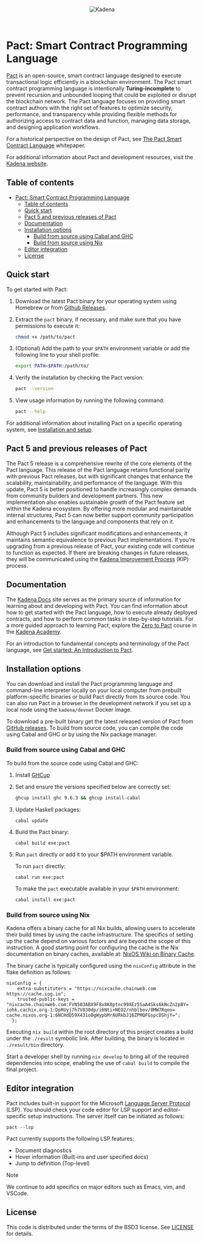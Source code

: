 <p align="center">
<img src="https://cdn.sanity.io/images/agrhq0bu/production/3914c91a76778ba6b2c774a8fb0c751272377cbb-2918x672.png" alt="Kadena" title="Kadena">
</p>

<p>&nbsp;</p>

# Pact: Smart Contract Programming Language

[Pact](http://kadena.io/build) is an open-source, smart contract language designed to execute transactional logic efficiently in a blockchain environment. 
The Pact smart contract programming language is intentionally **Turing-incomplete** to prevent recursion and unbounded looping that could be exploited or disrupt the blockchain network. 
The Pact language focuses on providing smart contract authors with the right set of features to optimize security, performance, and transparency while providing flexible methods for authorizing access to contract data and function, managing data storage, and designing application workflows.

For a historical perspective on the design of Pact, see [The Pact Smart Contract Language](https://d31d887a-c1e0-47c2-aa51-c69f9f998b07.filesusr.com/ugd/86a16f_442a542b64554cb2a4c1ae7f528ce4c3.pdf) whitepaper.

For additional information about Pact and development resources, visit the [Kadena website](https://kadena.io).

## Table of contents
- [Pact: Smart Contract Programming Language](#pact-smart-contract-programming-language)
  - [Table of contents](#table-of-contents)
  - [Quick start](#quick-start)
  - [Pact 5 and previous releases of Pact](#pact-5-and-previous-releases-of-pact)
  - [Documentation](#documentation)
  - [Installation options](#installation-options)
    - [Build from source using Cabal and GHC](#build-from-source-using-cabal-and-ghc)
    - [Build from source using Nix](#build-from-source-using-nix)
  - [Editor integration](#editor-integration)
  - [License](#license)

## Quick start

To get started with Pact:

1. Download the latest Pact binary for your operating system using Homebrew or from [Github Releases](https://github.com/kadena-io/pact-5/releases/tag/5.0).

2. Extract the `pact` binary, if necessary, and make sure that you have permissions to execute it:
   
   ```bash
   chmod +x /path/to/pact
   ```

3. (Optional) Add the path to your `$PATH` environment variable or add the following line to your shell profile:
   
   ```bash
   export PATH=$PATH:/path/to/
   ```

4. Verify the installation by checking the Pact version:

   ```bash
   pact --version
   ```

5. View usage information by running the following command:
   
   ```bash
   pact --help
   ```

For additional information about installing Pact on a specific operating system, see [Installation and setup]((https://docs.kadena.io/smart-contracts/install)).

## Pact 5 and previous releases of Pact

The Pact 5 release is a comprehensive rewrite of the core elements of the Pact language.
This release of the Pact language retains functional parity with previous Pact releases, but with significant changes that enhance the scalability, maintainability, and performance of the language.
With this update, Pact 5 is better positioned to handle increasingly complex demands from community builders and development partners.
This new implementation also enables sustainable growth of the Pact feature set within the Kadena ecosystem.
By offering more modular and maintainable internal structures, Pact 5 can now better support community participation and enhancements to the language and components that rely on it. 

Although Pact 5 includes significant modifications and enhancements, it maintains semantic equivalence to previous Pact implementations.
If you're upgrading from a previous release of Pact, your existing code will continue to function as expected. 
If there are breaking changes in future releases, they will be communicated using the [Kadena Improvement Process](https://github.com/kadena-io/kips) (KIP) process.

## Documentation

The [Kadena Docs](https://docs.kadena.io/) site serves as the primary source of information for learning about and developing with Pact.
You can find information about how to get started with the Pact language, how to execute already deployed contracts, and how to perform common tasks
in step-by-step tutorials.
For a more guided approach to learning Pact, explore the [Zero to Pact](https://academy.kadena.io/kadena_course/zero-to-pact/) course in the [Kadena Academy](https://academy.kadena.io/).

For an introduction to fundamental concepts and terminology of the Pact language, see [Get started: An Introduction to Pact](https://docs.kadena.io/smart-contracts/get-started-intro).

## Installation options

You can download and install the Pact programming language and command-line interpreter locally on your local computer from prebuilt platform-specific binaries or build Pact directly from its source code. 
You can also run Pact in a browser in the development network if you set up a local node using the `kadena/devnet` Docker image.

To download a pre-built binary get the latest released version of Pact from [GitHub releases](https://github.com/kadena-io/pact-5/releases).
To build from source code, you can compile the code using Cabal and GHC or by using the Nix package manager.

### Build from source using Cabal and GHC

To build from the source code using Cabal and GHC:

1. Install [GHCup](https://www.haskell.org/ghcup/)

2. Set and ensure the versions specified below are correctly set:

   ```bash
   ghcup install ghc 9.6.3 && ghcup install-cabal
   ```

3. Update Haskell packages:

   ```shell
   cabal update
   ```

4. Build the Pact binary:

   ```shell
   cabal build exe:pact
   ```

5. Run `pact` directly or add it to your $PATH environment variable.

   To run `pact` directly:
   
   ```shell
   cabal run exe:pact
   ```

   To make the `pact` executable available in your `$PATH` environment:
   ```shell
   cabal install exe:pact
   ```

### Build from source using Nix

Kadena offers a binary cache for all Nix builds, allowing users to accelerate their build times by using the cache infrastructure.
The specifics of setting up the cache depend on various factors and are beyond the scope of this instruction.
A good starting point for configuring the cache is the Nix documentation on binary caches, available at: [NixOS Wiki on Binary Cache](https://nixos.wiki/wiki/Binary_Cache).

The binary cache is typically configured using the `nixConfig` attribute in the flake definition as follows:

```
nixConfig = {
    extra-substituters = "https://nixcache.chainweb.com https://cache.iog.io";
    trusted-public-keys = "nixcache.chainweb.com:FVN503ABX9F8x8K0ptnc99XEz5SaA4Sks6kNcZn2pBY= iohk.cachix.org-1:DpRUyj7h7V830dp/i6Nti+NEO2/nhblbov/8MW7Rqoo= cache.nixos.org-1:6NCHdD59X431o0gWypbMrAURkbJ16ZPMQFGspcDShjY=";
  };
```

Executing `nix build` within the root directory of this project creates a build under the `./result` symbolic link.
After building, the binary is located in `./result/bin` directory.

Start a developer shell by running `nix develop` to bring all of the required dependencies into scope, enabling the use of
`cabal build` to compile the final project.

## Editor integration

Pact includes built-in support for the Microsoft [Language Server Protocol](https://microsoft.github.io/language-server-protocol/) (LSP).
You should check your code editor for LSP support and editor-specific setup instructions. 
The server itself can be initiated as follows:

```shell
pact --lsp
```

Pact currently supports the following LSP features:

- Document diagnostics
- Hover information (Built-ins and user specified docs)
- Jump to definition (Top-level)

> [!NOTE]
> We continue to add specifics on major editors such as Emacs, vim, and VSCode.

## License

This code is distributed under the terms of the BSD3 license. See [LICENSE](LICENSE) for details.
